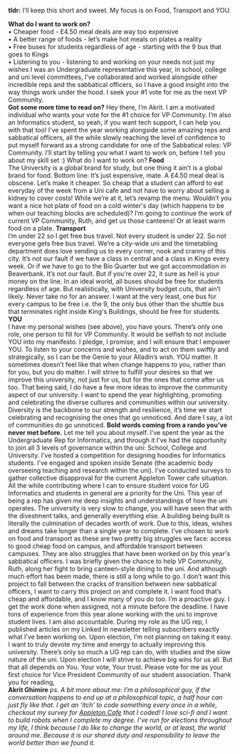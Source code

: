 <strong>tldr:</strong> I’ll keep this short and sweet. My focus is on Food, Transport and YOU. 

<strong>What do I want to work on?</strong><br>• Cheaper food - £4.50 meal deals are way too expensive<br>• A better range of foods - let’s make hot meals on plates a reality<br>• Free buses for students regardless of age - starting with the 9 bus that goes to Kings<br>• Listening to you - listening to and working on your needs not just my wishes
I was an Undergraduate representative this year, in school, college and uni level committees, I’ve collaborated and worked alongside other incredible reps and the sabbatical officers, so I have a good insight into the way things work under the hood. 
I seek your #1 vote for me as the next VP Community.<br><strong>Got some more time to read on?</strong>
Hey there, I’m Akrit. I am a motivated individual who wants your vote for the #1 choice for VP Community. I’m also an Informatics student, so yeah, if you want tech support, I can help you with that too! I’ve spent the year working alongside some amazing reps and sabbatical officers, all the while slowly reaching the level of confidence to put myself forward as a strong candidate for one of the Sabbatical roles: VP Community. I’ll start by telling you what I want to work on, before I tell you about my skill set :) What do I want to work on?
<strong>Food</strong><br>The University is a global brand for study, but one thing it ain’t is a global brand for food.  Bottom line: It’s just expensive, mate. A £4.50 meal deal is obscene. Let’s make it cheaper. So cheap that a student can afford to eat everyday of the week from a Uni cafe and not have to worry about selling a kidney to cover costs! While we’re at it, let’s revamp the menu. Wouldn’t you want a nice hot plate of food on a cold winter's day (which happens to be when our teaching blocks are scheduled)? I’m going to continue the work of current VP Community, Ruth, and get us those canteens! Or at least warm food on a plate.
<strong>Transport</strong><br>I’m under 22 so I get free bus travel. Not every student is under 22. So not everyone gets free bus travel. We’re a city-wide uni and the timetabling department does love sending us to every corner, nook and cranny of this city. It’s not our fault if we have a class in central and a class in Kings every week. Or if we have to go to the Bio Quarter but we got accommodation in Beaverbank. It’s not our fault. But if you’re over 22, it sure as hell is your money on the line. In an ideal world, all buses should be free for students regardless of age. But realistically, with University budget cuts, that ain’t likely. Never take no for an answer. I want at the very least, one bus for every campus to be free i.e. the 9, the only bus other than the shuttle bus that terminates right inside King's Buildings, should be free for students.
<strong>YOU</strong><br>I have my personal wishes (see above), you have yours. There’s only one role, one person to fill for VP Community. It would be selfish to not include YOU into my manifesto. I pledge, I promise, and I will ensure that I empower YOU. To listen to your concerns and wishes, and to act on them swiftly and strategically, so I can be the Genie to your Alladin’s wish. YOU matter. It sometimes doesn’t feel like that when change happens to you, rather than for you, but you do matter. I will strive to fulfill your desires so that we improve this university, not just for us, but for the ones that come after us too. That being said, I do have a few more ideas to improve the community aspect of our university. I want to spend the year highlighting, promoting and celebrating the diverse cultures and communities within our university. Diversity is the backbone to our strength and resilience, it’s time we start celebrating and recognising the ones that go unnoticed. And dare I say, a lot of communities do go unnoticed.
<strong>Bold words coming from a rando you’ve never met before.</strong> Let me tell you about myself.
I’ve spent the year as the Undergraduate Rep for Informatics, and through it I’ve had the opportunity to join all 3 levels of governance within the uni: School, College and University. I’ve hosted a competition for designing hoodies for Informatics students. I’ve engaged and spoken inside Senate (the academic body overseeing teaching and research within the uni). I’ve conducted surveys to gather collective disapproval for the current Appleton Tower cafe situation. All the while contributing where I can to ensure student voice for UG Informatics and students in general are a priority for the Uni. This year of being a rep has given me deep insights and understandings of how the uni operates. 
The university is very slow to change, you will have seen that with the divestment talks, and generally everything else. A building being built is literally the culmination of decades worth of work. Due to this, ideas, wishes and dreams take longer than a single year to complete. I’ve chosen to work on food and transport as these are two pretty big struggles we face: access to good cheap food on campus, and affordable transport between campuses. They are also struggles that have been worked on by this year's sabbatical officers. I was briefly given the chance to help VP Community, Ruth, along her fight to bring canteen-style dining to the uni. And although much effort has been made, there is still a long while to go. I don’t want this project to fall between the cracks of transition between new sabbatical officers, I want to carry this project on and complete it. I want food that’s cheap and affordable, and I know many of you do too.
I’m a proactive guy. I get the work done when assigned, not a minute before the deadline. I have tons of experience from this year alone working with the uni to improve student lives. I am also accountable. During my role as the UG rep, I published articles on my Linked In newsletter telling subscribers exactly what I’ve been working on. Upon election, I’m not planning on taking it easy. I want to truly devote my time and energy to actually improving this university. There’s only so much a UG rep can do, with studies and the slow nature of the uni. Upon election I will strive to achieve big wins for us all.
But that all depends on You. Your vote, Your trust. Please vote for me as your first choice for Vice President Community of our student association.
Thank you for reading,<br><strong>Akrit Ghimire</strong>
<i>ps. A bit more about me: I’m a philosophical guy, if the conversation happens to end up at a philosophical topic, a half hour can just fly like that. I get an ‘itch’ to code something every once in a while, checkout my survey for <a href="https://code-util.github.io/web/appletoncafesurvey/">Appleton Cafe</a> that I coded! I love sci-fi and I want to build robots when I complete my degree. I’ve run for elections throughout my life, I think because I do like to change the world, or at least, the world around me. Because it is our shared duty and responsibility to leave the world better than we found it.</i>